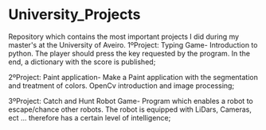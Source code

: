 # University_Projects
Repository which contains the most important projects I did during my master's at the University of Aveiro.
1ºProject: Typing Game- Introduction to python. The player should press the key requested by the program. In the end, a dictionary with the score is published;

2ºProject: Paint application- Make a Paint application with the segmentation and treatment of colors. OpenCv introduction and image processing;

3ºProject: Catch and Hunt Robot Game- Program which enables a robot to escape/chance other robots. The robot is equipped with LiDars, Cameras, ect ... therefore has a certain level of intelligence;

